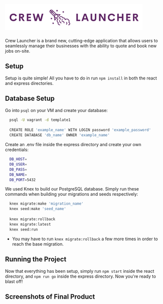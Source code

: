 # ![Crew Launcher](https://github.com/jon-choi/CrewLauncher/blob/master/Documents/Crew%20Launcher%20logo%202.png?raw=true)

Crew Launcher is a brand new, cutting-edge application that allows users to seamlessly manage their businesses with the ability to quote and book new jobs on-site.

## Setup

Setup is quite simple! All you have to do in run `npm install` in both the react and express directories.

## Database Setup

Go into `psql` on your VM and create your database:

```sh
  psql -U vagrant -d template1

  CREATE ROLE 'example_name' WITH LOGIN password 'example_password'
  CREATE DATABASE 'db_name' OWNER 'example_name'
  ```

Create an .env file inside the express directory and create your own credentials:

```sh
  DB_HOST=
  DB_USER=
  DB_PASS=
  DB_NAME=
  DB_PORT=5432
  ```
We used Knex to build our PostgreSQL database. Simply run these commands when building your migrations and seeds respectively:

```sh
  knex migrate:make 'migration_name'
  knex seed:make 'seed_name'
  
  knex migrate:rollback
  knex migrate:latest
  knex seed:run
  ```
  * You may have to run `knex migrate:rollback` a few more times in order to reach the base migration.

## Running the Project

Now that everything has been setup, simply run `npm start` inside the react directory, and `npm run go` inside the express directory. Now you're ready to blast off!

## Screenshots of Final Product